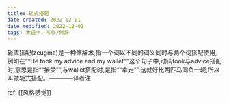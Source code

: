 ```yaml
---
title: 轭式搭配
date created: 2022-12-01
date modified: 2022-12-01
tags: 术语卡，写作/修辞
---
```


轭式搭配(zeugma)是一种修辞术,指一个词以不同的词义同时与两个词搭配使用,例如在““He took my advice and my wallet””这个句子中,动词took与advice搭配时,意思是指““接受””,与wallet搭配时,是指““拿走””,这就好比两匹马同负一轭,所以叫做轭式搭配。————译者注

ref: [[风格感觉]]